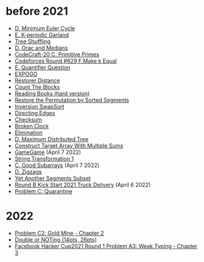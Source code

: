 # before 2021
- [D. Minimum Euler Cycle](https://codeforces.com/contest/1334/problem/D)
- [E. K-periodic Garland](https://codeforces.com/contest/1353/problem/E)
- [Tree Shuffling](https://codeforces.com/contest/1363/problem/E)
- [D. Orac and Medians](https://codeforces.com/contest/1350/problem/D)
- [CodeCraft-20 C. Primitive Primes](https://codeforces.com/contest/1316/problem/C)
- [Codeforces Round #629 F.Make k Equal](https://codeforces.com/contest/1328/problem/F)
- [E. Quantifier Question](https://codeforces.com/contest/1345/problem/E)
- [EXPOGO](https://codingcompetitions.withgoogle.com/codejam/round/000000000019fef2/00000000002d5b62)
- [Restorer Distance](https://codeforces.com/contest/1355/problem/E)
- [Count The Blocks](https://codeforces.com/contest/1327/problem/E)
- [Reading Books (hard version)](https://codeforces.com/contest/1374/problem/E2)
- [Restore the Permutation by Sorted Segments](https://codeforces.com/contest/1343/problem/F)
- [Inversion SwapSort](https://codeforces.com/contest/1375/problem/E)
- [Directing Edges](https://codeforces.com/contest/1385/problem/E)
- [Checksum](https://codingcompetitions.withgoogle.com/kickstart/round/0000000000436140/000000000068c2c3#problem)
- [Broken Clock](https://codingcompetitions.withgoogle.com/codejam/round/0000000000435baf/00000000007ae694)
- [Elimination](https://www.facebook.com/codingcompetitions/hacker-cup/2020/round-2/problems/B)
- [D. Maximum Distributed Tree](https://codeforces.com/contest/1401/problem/D)
- [Construct Target Array With Multiple Sums](https://leetcode.com/explore/featured/card/may-leetcoding-challenge-2021/599/week-2-may-8th-may-14th/3737/)
- [GameGame](https://codeforces.com/contest/1383/problem/B) (April 7 2022)
- [String Transformation 1](https://codeforces.com/contest/1383/problem/A)
- [C. Good Subarrays](https://codeforces.com/contest/1398/problem/C) (April 7 2022)
- [D. Zigzags](https://codeforces.com/contest/1400/problem/D)
- [Yet Another Segments Subset](https://codeforces.com/contest/1399/problem/F)
- [Round B Kick Start 2021 Truck Delivery](https://codingcompetitions.withgoogle.com/kickstart/round/0000000000435a5b/000000000077a885#problem) (April 6 2022)
- [Problem C: Quarantine](https://www.facebook.com/codingcompetitions/hacker-cup/2020/round-1/problems/C)
# 2022
- [Problem C2: Gold Mine - Chapter 2](https://www.facebook.com/codingcompetitions/hacker-cup/2021/qualification-round/problems/C2)
- [Double or NOTing (14pts, 26pts)](https://codingcompetitions.withgoogle.com/codejam/round/00000000004362d7/00000000007c1139)
- [Facebook Hacker Cup2021 Round 1 Problem A3: Weak Typing - Chapter 3](https://www.facebook.com/codingcompetitions/hacker-cup/2021/round-1/problems/A3)